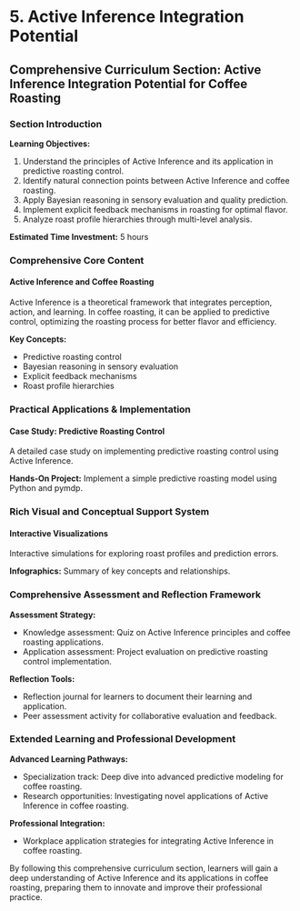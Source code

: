 # 5. Active Inference Integration Potential

## Comprehensive Curriculum Section: Active Inference Integration Potential for Coffee Roasting

### Section Introduction

**Learning Objectives:**
1. Understand the principles of Active Inference and its application in predictive roasting control.
2. Identify natural connection points between Active Inference and coffee roasting.
3. Apply Bayesian reasoning in sensory evaluation and quality prediction.
4. Implement explicit feedback mechanisms in roasting for optimal flavor.
5. Analyze roast profile hierarchies through multi-level analysis.

**Estimated Time Investment:** 5 hours

### Comprehensive Core Content

#### Active Inference and Coffee Roasting

Active Inference is a theoretical framework that integrates perception, action, and learning. In coffee roasting, it can be applied to predictive control, optimizing the roasting process for better flavor and efficiency.

**Key Concepts:**
- Predictive roasting control
- Bayesian reasoning in sensory evaluation
- Explicit feedback mechanisms
- Roast profile hierarchies

### Practical Applications & Implementation

#### Case Study: Predictive Roasting Control

A detailed case study on implementing predictive roasting control using Active Inference.

**Hands-On Project:** Implement a simple predictive roasting model using Python and pymdp.

### Rich Visual and Conceptual Support System

#### Interactive Visualizations

Interactive simulations for exploring roast profiles and prediction errors.

**Infographics:** Summary of key concepts and relationships.

### Comprehensive Assessment and Reflection Framework

**Assessment Strategy:**
- Knowledge assessment: Quiz on Active Inference principles and coffee roasting applications.
- Application assessment: Project evaluation on predictive roasting control implementation.

**Reflection Tools:**
- Reflection journal for learners to document their learning and application.
- Peer assessment activity for collaborative evaluation and feedback.

### Extended Learning and Professional Development

**Advanced Learning Pathways:**
- Specialization track: Deep dive into advanced predictive modeling for coffee roasting.
- Research opportunities: Investigating novel applications of Active Inference in coffee roasting.

**Professional Integration:**
- Workplace application strategies for integrating Active Inference in coffee roasting.

By following this comprehensive curriculum section, learners will gain a deep understanding of Active Inference and its applications in coffee roasting, preparing them to innovate and improve their professional practice.